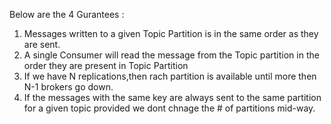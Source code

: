 Below are the 4 Gurantees :

1. Messages written to a given Topic Partition is in the same order as they are sent.
2. A single Consumer will read the message from the Topic partition in the order they are present in Topic Partition
3. If we have N replications,then rach partition is available until more then N-1 brokers go down.
4. If the messages with the same key are always sent to the same partition for a given topic provided we dont chnage the \# of partitions mid-way.



